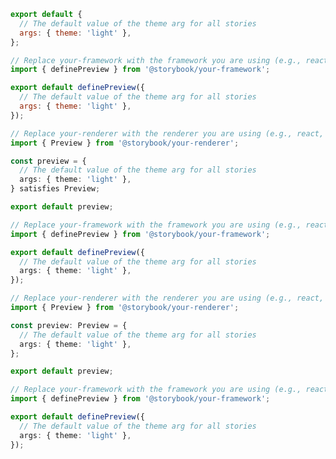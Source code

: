 ```js filename=".storybook/preview.js" renderer="common" language="js" tabTitle="CSF 3"
export default {
  // The default value of the theme arg for all stories
  args: { theme: 'light' },
};
```

```js filename=".storybook/preview.js" renderer="react" language="js" tabTitle="CSF Next 🧪"
// Replace your-framework with the framework you are using (e.g., react-vite, nextjs, experimental-nextjs-vite)
import { definePreview } from '@storybook/your-framework';

export default definePreview({
  // The default value of the theme arg for all stories
  args: { theme: 'light' },
});
```

```ts filename=".storybook/preview.ts" renderer="common" language="ts-4-9" tabTitle="CSF 3"
// Replace your-renderer with the renderer you are using (e.g., react, vue3, angular, etc.)
import { Preview } from '@storybook/your-renderer';

const preview = {
  // The default value of the theme arg for all stories
  args: { theme: 'light' },
} satisfies Preview;

export default preview;
```

```ts filename=".storybook/preview.ts" renderer="react" language="ts-4-9" tabTitle="CSF Next 🧪"
// Replace your-framework with the framework you are using (e.g., react-vite, nextjs, experimental-nextjs-vite)
import { definePreview } from '@storybook/your-framework';

export default definePreview({
  // The default value of the theme arg for all stories
  args: { theme: 'light' },
});
```

```ts filename=".storybook/preview.ts" renderer="common" language="ts" tabTitle="CSF 3"
// Replace your-renderer with the renderer you are using (e.g., react, vue3, angular, etc.)
import { Preview } from '@storybook/your-renderer';

const preview: Preview = {
  // The default value of the theme arg for all stories
  args: { theme: 'light' },
};

export default preview;
```

```ts filename=".storybook/preview.ts" renderer="react" language="ts" tabTitle="CSF Next 🧪"
// Replace your-framework with the framework you are using (e.g., react-vite, nextjs, experimental-nextjs-vite)
import { definePreview } from '@storybook/your-framework';

export default definePreview({
  // The default value of the theme arg for all stories
  args: { theme: 'light' },
});
```
